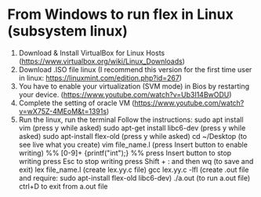 # From Windows to run flex in Linux (subsystem linux)

1) Download & Install VirtualBox for Linux Hosts (https://www.virtualbox.org/wiki/Linux_Downloads)
2) Download .ISO file linux (I recommend this version for the first time user in linux: https://linuxmint.com/edition.php?id=267)
3) You have to enable your virtualization (SVM mode) in Bios by restarting your device. (https://www.youtube.com/watch?v=Ub3I14BwODU)
4) Complete the setting of oracle VM (https://www.youtube.com/watch?v=wX75Z-4MEoM&t=1391s)
5) Run the linux, run the terminal
   Follow the instructions:
   sudo apt install vim (press y while asked)
   sudo apt-get install libc6-dev (press y while asked)
   sudo apt-install flex-old (press y while asked)
   cd ~/Desktop (to see live what you create)
   vim file_name.l (press Insert button to enable writing)
       %%
       [0-9]+ {printf("int");}
       %%
          press Insert button to stop writing 
          press Esc to stop writing
          press Shift + : and then wq (to save and exit)
   lex file_name.l (create lex.yy.c file)
   gcc lex.yy.c -lfl (create .out file and require: sudo apt-install flex-old libc6-dev)
   ./a.out (to run a.out file)
   ctrl+D to exit from a.out file
